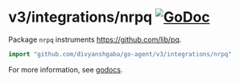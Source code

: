 # v3/integrations/nrpq [![GoDoc](https://godoc.org/github.com/divyanshgaba/go-agent/v3/integrations/nrpq?status.svg)](https://godoc.org/github.com/divyanshgaba/go-agent/v3/integrations/nrpq)

Package `nrpq` instruments https://github.com/lib/pq.

```go
import "github.com/divyanshgaba/go-agent/v3/integrations/nrpq"
```

For more information, see
[godocs](https://godoc.org/github.com/divyanshgaba/go-agent/v3/integrations/nrpq).
